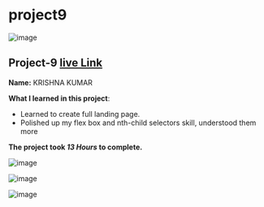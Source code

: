 # project9

![image](https://img.shields.io/badge/project-9-red)


## Project-9  [live Link](https://projec9.netlify.app/)

**Name:**  KRISHNA KUMAR


**What I learned in this project**:

  - Learned to create full landing page. 
  - Polished up my flex box and nth-child selectors skill, understood them more


**The project took ***13 Hours*** to complete.** 

![image](https://img.shields.io/badge/INeuron-LearnCodeOnline-brightgreen)

![image](https://img.shields.io/badge/Full%20stack%20JS%20bootcamp-Hitesh%20Chaudhary-lightgrey)


![image]()
